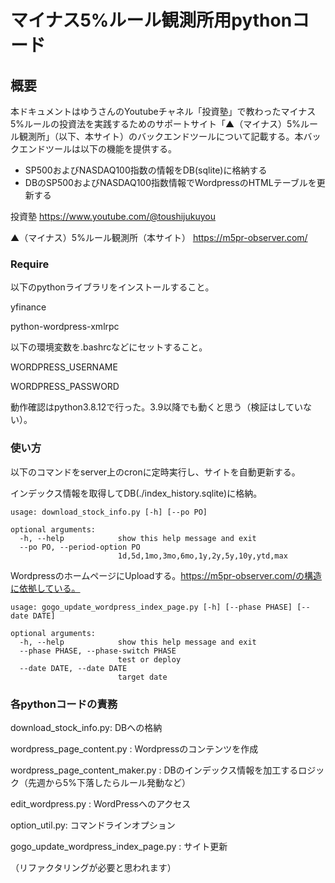 # マイナス5%ルール観測所用pythonコード

## 概要

本ドキュメントはゆうさんのYoutubeチャネル「投資塾」で教わったマイナス5%ルールの投資法を実践するためのサポートサイト「▲（マイナス）5%ルール観測所」（以下、本サイト）のバックエンドツールについて記載する。本バックエンドツールは以下の機能を提供する。

 - SP500およびNASDAQ100指数の情報をDB(sqlite)に格納する
 - DBのSP500およびNASDAQ100指数情報でWordpressのHTMLテーブルを更新する


投資塾
https://www.youtube.com/@toushijukuyou

▲（マイナス）5%ルール観測所（本サイト）
https://m5pr-observer.com/

### Require

以下のpythonライブラリをインストールすること。

yfinance

python-wordpress-xmlrpc

以下の環境変数を.bashrcなどにセットすること。

WORDPRESS_USERNAME

WORDPRESS_PASSWORD

動作確認はpython3.8.12で行った。3.9以降でも動くと思う（検証はしていない）。

### 使い方

以下のコマンドをserver上のcronに定時実行し、サイトを自動更新する。

インデックス情報を取得してDB(./index_history.sqlite)に格納。

```
usage: download_stock_info.py [-h] [--po PO]

optional arguments:
  -h, --help            show this help message and exit
  --po PO, --period-option PO
                        1d,5d,1mo,3mo,6mo,1y,2y,5y,10y,ytd,max
```

WordpressのホームページにUploadする。https://m5pr-observer.com/の構造に依拠している。

```
usage: gogo_update_wordpress_index_page.py [-h] [--phase PHASE] [--date DATE]

optional arguments:
  -h, --help            show this help message and exit
  --phase PHASE, --phase-switch PHASE
                        test or deploy
  --date DATE, --date DATE
                        target date
```

### 各pythonコードの責務

download_stock_info.py: DBへの格納

wordpress_page_content.py : Wordpressのコンテンツを作成

wordpress_page_content_maker.py : DBのインデックス情報を加工するロジック（先週から5%下落したらルール発動など）

edit_wordpress.py : WordPressへのアクセス

option_util.py: コマンドラインオプション

gogo_update_wordpress_index_page.py : サイト更新

（リファクタリングが必要と思われます）
